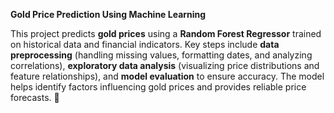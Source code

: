 

**Gold Price Prediction Using Machine Learning**  

This project predicts **gold prices** using a **Random Forest Regressor** trained on historical data and financial indicators. Key steps include **data preprocessing** (handling missing values, formatting dates, and analyzing correlations), **exploratory data analysis** (visualizing price distributions and feature relationships), and **model evaluation** to ensure accuracy. The model helps identify factors influencing gold prices and provides reliable price forecasts. 🚀
